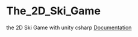 # The_2D_Ski_Game
 the 2D Ski Game with unity csharp
[Documentation](https://github.com/REFUPANKER/The_2D_Ski_Game/blob/21a4e180bd6e2467c7953417c3b2ad30c4bca51c/Game/!SkiGameDoc.md)
